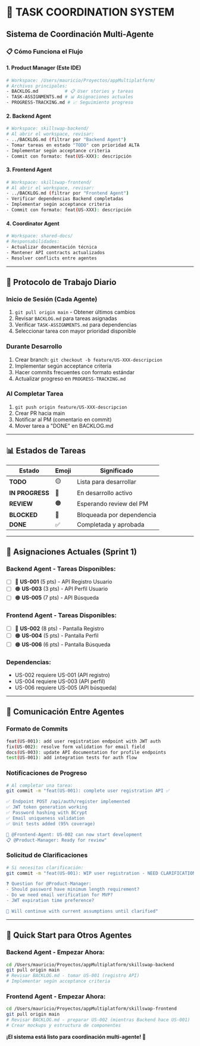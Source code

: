 # 🔄 TASK COORDINATION SYSTEM
## Sistema de Coordinación Multi-Agente

### 📋 **Cómo Funciona el Flujo**

#### **1. Product Manager (Este IDE)**
```bash
# Workspace: /Users/mauricio/Proyectos/appMultiplatform/
# Archivos principales:
- BACKLOG.md          # 📋 User stories y tareas
- TASK-ASSIGNMENTS.md # 📊 Asignaciones actuales  
- PROGRESS-TRACKING.md # 📈 Seguimiento progreso
```

#### **2. Backend Agent** 
```bash
# Workspace: skillswap-backend/
# Al abrir el workspace, revisar:
- ../BACKLOG.md (filtrar por "Backend Agent")
- Tomar tareas en estado "TODO" con prioridad ALTA
- Implementar según acceptance criteria
- Commit con formato: feat(US-XXX): descripción
```

#### **3. Frontend Agent**
```bash  
# Workspace: skillswap-frontend/
# Al abrir el workspace, revisar:
- ../BACKLOG.md (filtrar por "Frontend Agent") 
- Verificar dependencias Backend completadas
- Implementar según acceptance criteria
- Commit con formato: feat(US-XXX): descripción
```

#### **4. Coordinator Agent**
```bash
# Workspace: shared-docs/
# Responsabilidades:
- Actualizar documentación técnica
- Mantener API contracts actualizados
- Resolver conflicts entre agentes
```

---

## 🔄 **Protocolo de Trabajo Diario**

### **Inicio de Sesión (Cada Agente)**
1. `git pull origin main` - Obtener últimos cambios
2. Revisar `BACKLOG.md` para tareas asignadas
3. Verificar `TASK-ASSIGNMENTS.md` para dependencias
4. Seleccionar tarea con mayor prioridad disponible

### **Durante Desarrollo**
1. Crear branch: `git checkout -b feature/US-XXX-descripcion`
2. Implementar según acceptance criteria
3. Hacer commits frecuentes con formato estándar
4. Actualizar progreso en `PROGRESS-TRACKING.md`

### **Al Completar Tarea**
1. `git push origin feature/US-XXX-descripcion`
2. Crear PR hacia main
3. Notificar al PM (comentario en commit)
4. Mover tarea a "DONE" en BACKLOG.md

---

## 📊 **Estados de Tareas**

| Estado | Emoji | Significado |
|--------|-------|-------------|
| **TODO** | 🟡 | Lista para desarrollar |
| **IN PROGRESS** | 🔵 | En desarrollo activo |
| **REVIEW** | 🟠 | Esperando review del PM |
| **BLOCKED** | 🔴 | Bloqueada por dependencia |
| **DONE** | ✅ | Completada y aprobada |

---

## 🎯 **Asignaciones Actuales (Sprint 1)**

### **Backend Agent - Tareas Disponibles:**
- [ ] 🔴 **US-001** (5 pts) - API Registro Usuario  
- [ ] 🟠 **US-003** (3 pts) - API Perfil Usuario
- [ ] 🟠 **US-005** (7 pts) - API Búsqueda

### **Frontend Agent - Tareas Disponibles:**
- [ ] 🔴 **US-002** (8 pts) - Pantalla Registro
- [ ] 🟠 **US-004** (5 pts) - Pantalla Perfil  
- [ ] 🟠 **US-006** (6 pts) - Pantalla Búsqueda

### **Dependencias:**
- US-002 requiere US-001 (API registro)
- US-004 requiere US-003 (API perfil)
- US-006 requiere US-005 (API búsqueda)

---

## 📢 **Comunicación Entre Agentes**

### **Formato de Commits**
```bash
feat(US-001): add user registration endpoint with JWT auth
fix(US-002): resolve form validation for email field
docs(US-003): update API documentation for profile endpoints
test(US-001): add integration tests for auth flow
```

### **Notificaciones de Progreso**
```bash
# Al completar una tarea:
git commit -m "feat(US-001): complete user registration API ✅

✅ Endpoint POST /api/auth/register implemented
✅ JWT token generation working  
✅ Password hashing with BCrypt
✅ Email uniqueness validation
✅ Unit tests added (95% coverage)

📱 @Frontend-Agent: US-002 can now start development
📋 @Product-Manager: Ready for review"
```

### **Solicitud de Clarificaciones**
```bash
# Si necesitas clarificación:
git commit -m "feat(US-001): WIP user registration - NEED CLARIFICATION

❓ Question for @Product-Manager:
- Should password have minimum length requirement?
- Do we need email verification for MVP?
- JWT expiration time preference?

🔄 Will continue with current assumptions until clarified"
```

---

## 🚀 **Quick Start para Otros Agentes**

### **Backend Agent - Empezar Ahora:**
```bash
cd /Users/mauricio/Proyectos/appMultiplatform/skillswap-backend
git pull origin main
# Revisar BACKLOG.md - tomar US-001 (registro API)
# Implementar según acceptance criteria
```

### **Frontend Agent - Empezar Ahora:**
```bash  
cd /Users/mauricio/Proyectos/appMultiplatform/skillswap-frontend
git pull origin main
# Revisar BACKLOG.md - preparar US-002 (mientras Backend hace US-001)
# Crear mockups y estructura de componentes
```

**¡El sistema está listo para coordinación multi-agente! 🎯**
